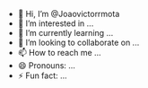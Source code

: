 - 👋 Hi, I’m @Joaovictorrmota
- 👀 I’m interested in ...
- 🌱 I’m currently learning ...
- 💞️ I’m looking to collaborate on ...
- 📫 How to reach me ...
- 😄 Pronouns: ...
- ⚡ Fun fact: ...

<!---
Joaovictorrmota/Joaovictorrmota is a ✨ special ✨ repository because its `README.md` (this file) appears on your GitHub profile.
You can click the Preview link to take a look at your changes.
--->
